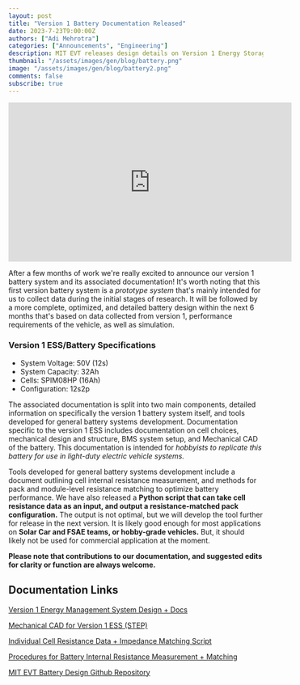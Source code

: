 ```yaml
---
layout: post
title: "Version 1 Battery Documentation Released"
date: 2023-7-23T9:00:00Z
authors: ["Adi Mehrotra"]
categories: ["Announcements", "Engineering"]
description: MIT EVT releases design details on Version 1 Energy Storage System (ESS) as well as additional tools for battery design.
thumbnail: "/assets/images/gen/blog/battery.png"
image: "/assets/images/gen/blog/battery2.png"
comments: false
subscribe: true
---
```


<iframe width="560" height="315" src="https://www.youtube.com/embed/hdNO4Q_LAoQ" title="YouTube video player" frameborder="0" allow="accelerometer; autoplay; clipboard-write; encrypted-media; gyroscope; picture-in-picture; web-share" allowfullscreen></iframe>

After a few months of work we're really excited to announce our version 1 battery system and its associated documentation! It's worth noting that this first version battery system is a *prototype system* that's mainly intended for us to collect data during the initial stages of research. It will be followed by a more complete, optimized, and detailed battery design within the next 6 months that's based on data collected from version 1, performance requirements of the vehicle, as well as simulation. 

### Version 1 ESS/Battery Specifications
- System Voltage: 50V (12s)
- System Capacity: 32Ah
- Cells: SPIM08HP (16Ah)
- Configuration: 12s2p

The associated documentation is split into two main components, detailed information on specifically the version 1 battery system itself, and tools developed for general battery systems development. Documentation specific to the version 1 ESS includes documentation on cell choices, mechanical design and structure, BMS system setup, and Mechanical CAD of the battery. This documentation is intended for *hobbyists to replicate this battery for use in light-duty electric vehicle systems.* 

Tools developed for general battery systems development include a document outlining cell internal resistance measurement, and methods for pack and module-level resistance matching to optimize battery performance. We have also released a **Python script that can take cell resistance data as an input, and output a resistance-matched pack configuration.** The output is not optimal, but we will develop the tool further for release in the next version. It is likely good enough for most applications on **Solar Car and FSAE teams, or hobby-grade vehicles.** But, it should likely not be used for commercial application at the moment.

**Please note that contributions to our documentation, and suggested edits for clarity or function are always welcome.**

## Documentation Links

[Version 1 Energy Management System Design + Docs](https://github.com/Licence-to-Fab/battery-design/blob/main/Documentation/Version%201%20ESS%20Docs.pdf)<i class="fa-brands fa-creative-commons"></i>

[Mechanical CAD for Version 1 ESS (STEP)](https://github.com/Licence-to-Fab/battery-design/tree/main/Mechanical-CAD/V1)<i class="fa-brands fa-creative-commons"></i>

[Individual Cell Resistance Data + Impedance Matching Script](https://github.com/Licence-to-Fab/battery-design/tree/main/Tools)<i class="fa-brands fa-creative-commons"></i>

[Procedures for Battery Internal Resistance Measurement + Matching](https://github.com/Licence-to-Fab/battery-design/blob/main/Documentation/Battery_Modeling___Internal_Resistance_Matching.pdf)<i class="fa-brands fa-creative-commons"></i>

[MIT EVT Battery Design Github Repository](https://github.com/Licence-to-Fab/battery-design/tree/main)<i class="fa-brands fa-creative-commons"></i>

